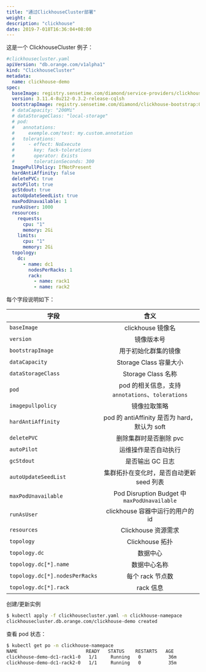 ```yaml
---
title: "通过ClickhouseCluster部署"
weight: 4
description: "clickhouse"
date: 2019-7-018T16:36:04+08:00
---
```


这是一个 ClickhouseCluster 例子：

```yaml
#clickhousecluster.yaml
apiVersion: "db.orange.com/v1alpha1"
kind: "ClickhouseCluster"
metadata:
  name: clickhouse-demo
spec:
  baseImage: registry.sensetime.com/diamond/service-providers/clickhouse
  version: 3.11.4-8u212-0.3.2-release-cqlsh
  bootstrapImage: registry.sensetime.com/diamond/clickhouse-bootstrap:0.1.0
  # dataCapacity: "200Mi"
  # dataStorageClass: "local-storage"
  # pod:
  #   annotations:
  #     exemple.com/test: my.custom.annotation
  #   tolerations:
  #     - effect: NoExecute
  #       key: fack-tolerations
  #       operator: Exists
  #       tolerationSeconds: 300
  ImagePullPolicy: IfNotPresent
  hardAntiAffinity: false
  deletePVC: true
  autoPilot: true
  gcStdout: true
  autoUpdateSeedList: true
  maxPodUnavailable: 1
  runAsUser: 1000
  resources:
    requests:
      cpu: "1"
      memory: 2Gi
    limits:
      cpu: "1"
      memory: 2Gi
  topology:
    dc:
      - name: dc1
        nodesPerRacks: 1
        rack:
          - name: rack1
          - name: rack2
```

每个字段说明如下：

| 字段                           |                       含义                       |
| ------------------------------ | :----------------------------------------------: |
| `baseImage`                    |                clickhouse 镜像名                 |
| `version`                      |                    镜像版本号                    |
| `bootstrapImage`               |               用于初始化群集的镜像               |
| `dataCapacity`                 |              Storage Class 容量大小              |
| `dataStorageClass`             |                Storage Class 名称                |
| `pod`                          | pod 的相关信息，支持`annotations`、`tolerations` |
| `imagepullpolicy`              |                   镜像拉取策略                   |
| `hardAntiAffinity`             |   pod 的 antiAffinity 是否为 hard，默认为 soft   |
| `deletePVC`                    |              删除集群时是否删除 pvc              |
| `autoPilot`                    |               运维操作是否自动执行               |
| `gcStdout`                     |                 是否输出 GC 日志                 |
| `autoUpdateSeedList`           |     集群拓扑在变化时，是否自动更新 seed 列表     |
| `maxPodUnavailable`            |   Pod Disruption Budget 中`maxPodUnavailable`    |
| `runAsUser`                    |         clickhouse 容器中运行的用户的 id         |
| `resources`                    |               Clickhouse 资源需求                |
| `topology`                     |                 Clickhouse 拓扑                  |
| `topology.dc`                  |                     数据中心                     |
| `topology.dc[*].name`          |                   数据中心名称                   |
| `topology.dc[*].nodesPerRacks` |                 每个 rack 节点数                 |
| `topology.dc[*].rack`          |                    rack 信息                     |

创建/更新实例

```bash
$ kubectl apply -f clickhousecluster.yaml -n clickhouse-namepace
clickhousecluster.db.orange.com/clickhouse-demo created
```

查看 pod 状态：

```bash
$ kubectl get po -n clickhouse-namepace
NAME                         READY   STATUS    RESTARTS   AGE
clickhouse-demo-dc1-rack1-0   1/1     Running   0          36m
clickhouse-demo-dc1-rack2-0   1/1     Running   0          35m
```
